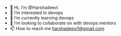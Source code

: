 - 👋 Hi, I’m @Harshadeevi
- 👀 I’m interested in devops
- 🌱 I’m currently learning devops
- 💞️ I’m looking to collaborate on with devops mentors
- 📫 How to reach me harshadeevi1@gmail.com

<!---
Harshadeevi/Harshadeevi is a ✨ special ✨ repository because its `README.md` (this file) appears on your GitHub profile.
You can click the Preview link to take a look at your changes.
--->
